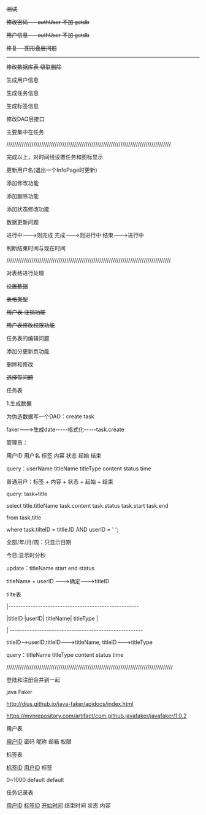 ~~测试~~

~~修改密码----authUser 不加 getdb~~

~~用户信息----authUser 不加 getdb~~

~~修复---图形叠层问题~~

---------------------------------------

~~修改数据库表 级联删除~~

生成用户信息

生成任务信息

生成标签信息

修改DAO层接口

主要集中在任务

/////////////////////////////////////////////////////////////////////////////////////

完成以上，对时间线设置任务和图标显示

更新用户名(退出一个InfoPage时更新)

添加修改功能

添加删除功能

添加状态修改功能

数据更新问题

进行中--->则完成  完成--->则进行中  结束--->进行中

判断结束时间与现在时间

/////////////////////////////////////////////////////////////////////////////////////

对表格进行处理

~~设置数据~~

~~表格类型~~

~~用户表 注销功能~~

~~用户表修改权限功能~~

任务表的编辑问题

添加分更新页功能

删除和修改

~~选择等问题~~

任务表

1.生成数据

为伪造数据写一个DAO：create task

faker--->生成date-----格式化-----task.create

管理员：

用户ID 用户名 标签 内容 状态 起始 结束

query：userName titleName titleType  content status  time



普通用户：标签 + 内容 + 状态 + 起始 + 结束

query:  task+title

select  title.titleName task.content task.status task.start task.end

from task,title

where task.tilteID = titlle.ID AND userID = ' ‘;

全部/年/月/周：只显示日期

今日:显示时分秒

update：titleName start end status 

titleName + userID --->确定--->titleID



tilte表

|-----------------------------------------------------

|titleID |userID| titleName| titleType |

| ------------------------------------------------------

titleID-->userID,titleID--->titleName, titleID--->titleType

query：titleName titleType  content status  time



//////////////////////////////////////////////////////////////////////////////////////

登陆和注册合并到一起

java Faker

http://dius.github.io/java-faker/apidocs/index.html

https://mvnrepository.com/artifact/com.github.javafaker/javafaker/1.0.2









用户表

<u>用户ID</u>  密码 昵称  邮箱  权限

标签表

<u>标签ID</u>     <u>用户ID</u>    标签

0~1000    default   default

任务记录表

<u>用户ID</u> <u>标签ID</u>  <u>开始时间</u> 结束时间 状态 内容





























